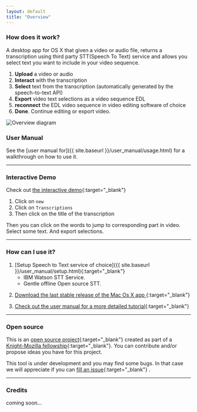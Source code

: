 ```yaml
---
layout: default
title: "Overview"
---
```


<!-- ## autoEdit 2 <small>Text based video editing </small> -->


### How does it work?

A desktop app for OS X that given a video or audio file, returns a transcription using third party STT(Speech To Text) service and allows you select text you want to include in your video sequence. 

1. **Upload** a video or audio
2. **Interact** with the transcription 
3. **Select** text from the transcription (automatically generated by the speech-to-text API)
5. **Export** video text selections as a video sequence <a  data-toggle="popover" title="{{site.definitions.edl.title}}" data-content="{{site.definitions.edl.description}}" data-placement="top">EDL</a>
6. **reconnect** the EDL video sequence in video editing software of choice 
7. **Done**. Continue editing or export video.



<img src="{{ site.baseurl }}/img/tutorial/0_diagram.png" class="sixtypercent" alt="Overview diagram">

<!-- use diagram from blog post -->



### User Manual  
See the [user manual for]({{ site.baseurl }}/user_manual/usage.html) for a walkthrough on how to use it.

---

### Interactive Demo 

Check out [the interactive demo]({{site.demo}}){:target="_blank"} 

1. Click on `new`
2. Click on `Transcriptions`
3. Then click on the title of the transcription

Then you can click on the words to jump to corresponding part in video. Select some text. And export selections.
<!-- 
<img src="{{ site.baseurl }}/img/gif/3_transcription.gif" class="sixtypercent" alt="Interactive demo"> -->

---

### How can I use it?

1. [Setup Speech to Text service of choice]({{ site.baseurl }}/user_manual/setup.html){:target="_blank"} 
	-  IBM Watson STT Service.
	-  Gentle offline Open source STT.
<!-- find bluemix tutorial on IBM site -->
2. [Download the last stable release of the Mac Os X app ]({{site.download}}){:target="_blank"}    
<!--  -->
3. [Check out the user manual for a more detailed tutorial]({{site.baseurl}}/user_manual/usage.html){:target="_blank"}   

---

### Open source 

This is an [open source project]({{site.github}}){:target="_blank"} 
created as part of a [Knight-Mozilla fellowship](https://opennews.org/what/fellowships/){:target="_blank"}. You can contribute and/or propose ideas you have for this project. 

This tool is under development and you may find some bugs. In that case we will appreciate if you can [fill an issue](https://github.com/OpenNewsLabs/autoEdit_2/issues){:target="_blank"} .

---

### Credits 

coming soon...